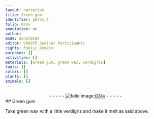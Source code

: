 ```yaml
---
layout: narrative
title: Green gum
identifier: p074v_4
folio: 074v
annotation: no
author:
mode: annotated
editor: GR8975 Seminar Participants
rights: Public Domain
purposes: []
activities: []
materials: [Green gum, green wax, verdigris]
tools: []
colors: []
plants: []
animals: []
---
```


 <div class="folio" align="center">- - - - - <a href="http://gallica.bnf.fr/ark:/12148/btv1b10500001g/f154.image" target="_blank"><img src="https://cu-mkp.github.io/GR8975-edition/assets/photo-icon.png" alt="folio image: " style="display:inline-block; margin-bottom:-3px;"/>074v</a> - - - - - </div> 
## <span class="material">Green gum</span>

 
Take <span class="material">green wax</span> with a little <span class="material">verdigris</span> and make it melt as said above.
 